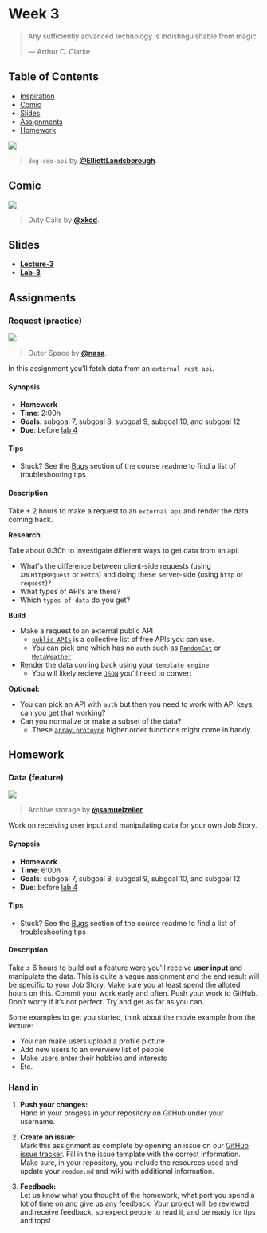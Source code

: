 # Week 3

> Any sufficiently advanced technology is indistinguishable from magic.
>
> — Arthur C. Clarke

## Table of Contents

*   [Inspiration](#inspiration)
*   [Comic](#comic)
*   [Slides](#slides)
*   [Assignments](#assignments)
*   [Homework](#homework)

[![][inspiration-cover]][inspiration-link]

> `dog-ceo-api` by [**@ElliottLandsborough**][inspiration-author].

## Comic

[![][comic-cover]][comic-link]

> Duty Calls by [**@xkcd**][comic-author].

## Slides
*   [**Lecture-3**][slides-lecture]
*   [**Lab-3**][slides-lab]

## Assignments

### Request (practice)

[![][request-cover]][request-cover-source]

> Outer Space by [**@nasa**][request-cover-author].

In this assignment you’ll fetch data from an `external rest api`.

#### Synopsis

*   **Homework**
*   **Time**: 2:00h
*   **Goals**: subgoal 7, subgoal 8, subgoal 9,
    subgoal 10, and subgoal 12
*   **Due**: before [lab 4][w4lab]

#### Tips

*   Stuck?  See the [Bugs][] section of the course readme to find a list of
    troubleshooting tips

#### Description

Take ± 2 hours to make a request to an `external api` and render the data coming back.

**Research**

Take about 0:30h to investigate different ways to get data from an api.
*   What's the difference between client-side requests (using `XMLHttpRequest` or `Fetch`) and doing these server-side (using `http` or `request`)?
*   What types of API's are there?
*   Which `types of data` do you get?

**Build**
* Make a request to an external public API
  * [`public APIs`](https://github.com/toddmotto/public-apis) is a collective list of free APIs you can use.
  * You can pick one which has no `auth` such as [`RandomCat`](https://aws.random.cat/meow) or [`MetaWeather`](https://www.metaweather.com/api/)
* Render the data coming back using your `template engine`
  * You will likely recieve [`JSON`](https://developer.mozilla.org/en-US/docs/Web/JavaScript/Reference/Global_Objects/JSON) you'll need to convert

**Optional:**
* You can pick an API with `auth` but then you need to work with API keys, can you get that working?
* Can you normalize or make a subset of the data?
  * These [`array.protoype`](https://developer.mozilla.org/en-US/docs/Web/JavaScript/Reference/Global_Objects/Array/prototype) higher order functions might come in handy. 

## Homework

### Data (feature)

[![][data-cover]][data-cover-source]

> Archive storage by [**@samuelzeller**][data-cover-author].

Work on receiving user input and manipulating data for your own Job Story.

#### Synopsis

*   **Homework**
*   **Time**: 6:00h
*   **Goals**: subgoal 7, subgoal 8, subgoal 9,
    subgoal 10, and subgoal 12
*   **Due**: before [lab 4][w4lab]

#### Tips

*   Stuck?  See the [Bugs][] section of the course readme to find a list of
    troubleshooting tips

#### Description

Take ± 6 hours to build out a feature were you'll receive **user input** and manipulate the data. This is quite a vague assignment and the end result will be specific to your Job Story. Make sure you at least spend the alloted hours on this. Commit your work early and often. Push your work to GitHub. Don’t worry if it’s not perfect. Try and get as far as you can.

Some examples to get you started, think about the movie example from the lecture:

*   You can make users upload a profile picture
*   Add new users to an overview list of people
*   Make users enter their hobbies and interests
*   Etc.


### Hand in

1. **Push your changes:**  
Hand in your progess in your repository on GitHub under your username.

1. **Create an issue:**  
Mark this assignment as complete by opening an issue on our [GitHub issue tracker][issues]. Fill in the issue template with the correct information. Make sure, in your repository, you include the resources used and update your `readme.md` and wiki with additional information.

3. **Feedback:**  
Let us know what you thought of the homework, what part you spend a lot of time on and give us any feedback. Your project will be reviewed and receive feedback, so expect people to read it, and be ready for tips and tops!


[bugs]: readme.md#communication

[inspiration-cover]: assets/images/dog-ceo.png

[inspiration-link]: https://dog.ceo

[inspiration-author]: https://github.com/ElliottLandsborough

[comic-cover]: https://imgs.xkcd.com/comics/duty_calls.png

[comic-link]: https://xkcd.com/386/

[comic-author]: https://xkcd.com

[slides-lecture]: https://docs.google.com/presentation/d/137YTmMadaUNCJ2ksKHzU_NCZT-BIv3q9tGhXc38EZ3g/edit?usp=sharing

[slides-lab]: https://docs.google.com/presentation/d/1nWvyLUyl7yjXR5uKpmSymsUWMcOhzTeErE6WTKWv404/edit?usp=sharing

[w4lab]: week-4.md

[w1a]: week-1.md#assignments

[issues]: https://github.com/cmda-bt/be-course-18-19/issues/new/choose

[request-cover]: https://images.unsplash.com/photo-1451187580459-43490279c0fa?ixlib=rb-1.2.1&ixid=eyJhcHBfaWQiOjEyMDd9&auto=format&fit=crop&w=1000&q=80

[request-cover-source]: https://unsplash.com/photos/Q1p7bh3SHj8

[request-cover-author]: https://unsplash.com/@nasa

[data-cover]: https://images.unsplash.com/photo-1470173274384-c4e8e2f9ea4c?ixlib=rb-1.2.1&ixid=eyJhcHBfaWQiOjEyMDd9&auto=format&fit=crop&w=1000&q=80

[data-cover-source]: https://unsplash.com/photos/JuFcQxgCXwA

[data-cover-author]: https://unsplash.com/@samuelzeller

